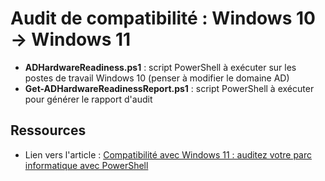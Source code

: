 # Audit de compatibilité : Windows 10 -> Windows 11

- **ADHardwareReadiness.ps1** : script PowerShell à exécuter sur les postes de travail Windows 10 (penser à modifier le domaine AD)
- **Get-ADHardwareReadinessReport.ps1** : script PowerShell à exécuter pour générer le rapport d'audit

## Ressources

- Lien vers l'article : [Compatibilité avec Windows 11 : auditez votre parc informatique avec PowerShell](https://www.it-connect.fr/compatibilite-windows-11-audit-parc-informatique-avec-powershell/)
